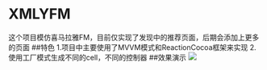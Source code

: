 # XMLYFM
这个项目模仿喜马拉雅FM，目前仅实现了发现中的推荐页面，后期会添加上更多的页面
##特色
1.项目中主要使用了MVVM模式和ReactionCocoa框架来实现
2.使用工厂模式生成不同的cell，不同的控制器
##效果演示
![](https://github.com/Eastwu5788/XMLYFM/raw/master/XMLYRecommend.gif)
